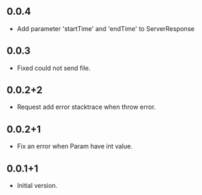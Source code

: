 ## 0.0.4

- Add parameter 'startTime' and 'endTime' to ServerResponse

## 0.0.3

- Fixed could not send file.

## 0.0.2+2

- Request add error stacktrace when throw error. 

## 0.0.2+1

- Fix an error when Param have int value.

## 0.0.1+1

- Initial version.
